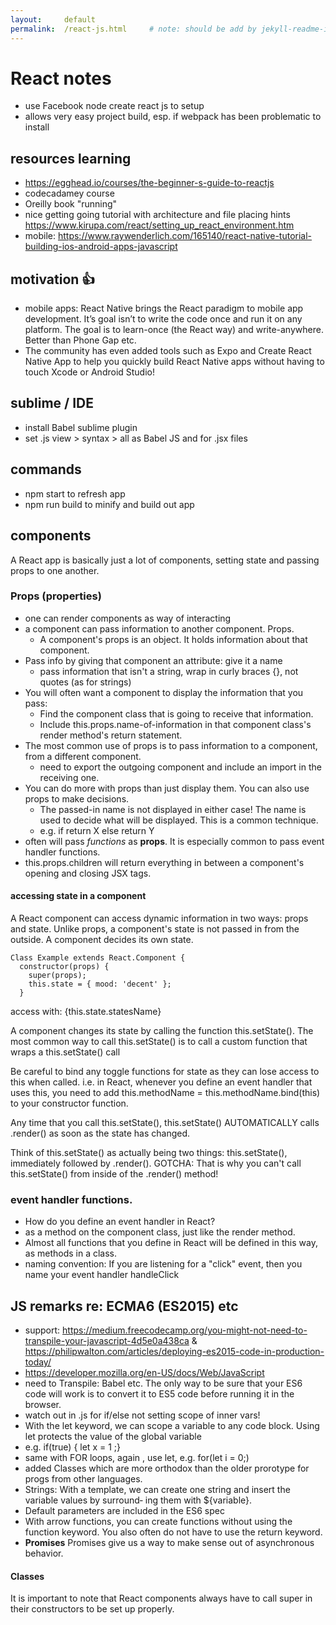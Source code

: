 ```yaml
---
layout:     default
permalink:  /react-js.html     # note: should be add by jekyll-readme-index plugin 
---
```



# React notes

- use Facebook node create react js to setup
- allows very easy project build, esp. if webpack has been problematic to install

## resources learning
- https://egghead.io/courses/the-beginner-s-guide-to-reactjs
- codecadamey course
- Oreilly book "running"
- nice getting going tutorial with architecture and file placing hints https://www.kirupa.com/react/setting_up_react_environment.htm
- mobile: https://www.raywenderlich.com/165140/react-native-tutorial-building-ios-android-apps-javascript 

## motivation :+1: 
- mobile apps: React Native brings the React paradigm to mobile app development. It’s goal isn’t to write the code once and run it on any platform. The goal is to learn-once (the React way) and write-anywhere. Better than Phone Gap etc. 
- The community has even added tools such as Expo and Create React Native App to help you quickly build React Native apps without having to touch Xcode or Android Studio!


## sublime / IDE
- install Babel sublime plugin
- set .js view > syntax > all as Babel JS and for .jsx files

## commands
- npm start to refresh app
- npm run build to minify and build out app

## components
A React app is basically just a lot of components, setting state and passing props to one another. 

### Props (properties)
- one can render components as way of interacting
- a component can pass information to another component. Props.
	- A component's props is an object. It holds information about that component.
- Pass info by giving that component an attribute: give it a name
	- pass information that isn't a string,  wrap in curly braces {}, not quotes (as for strings)
- You will often want a component to display the information that you pass:
	- Find the component class that is going to receive that information.
	- Include this.props.name-of-information in that component class's render method's return statement.
- The most common use of props is to pass information to a component, from a different component. 
	- need to export the outgoing component and include an import in the receiving one.
- You can do more with props than just display them. You can also use props to make decisions.
	- The passed-in name is not displayed in either case! The name is used to decide what will be displayed. This is a common technique.
	- e.g. if return X else return Y
- often will pass *functions* as **props**. It is especially common to pass event handler functions.
- this.props.children will return everything in between a component's opening and closing JSX tags.

#### accessing state in a component
A React component can access dynamic information in two ways: props and state.
Unlike props, a component's state is not passed in from the outside. A component decides its own state.
```
Class Example extends React.Component {
  constructor(props) {
    super(props);
    this.state = { mood: 'decent' };
  }
```
access with:
{this.state.statesName}

A component changes its state by calling the function this.setState().
The most common way to call this.setState() is to call a custom function that wraps a this.setState() call

Be careful to bind any toggle functions for state as they can lose access to this when called.
i.e. in React, whenever you define an event handler that uses this, you need to add this.methodName = this.methodName.bind(this) to your constructor function.

Any time that you call this.setState(), this.setState() AUTOMATICALLY calls .render() as soon as the state has changed.

Think of this.setState() as actually being two things: this.setState(), immediately followed by .render().
GOTCHA: That is why you can't call this.setState() from inside of the .render() method! 

### event handler functions.

- How do you define an event handler in React?
- as a method on the component class, just like the render method. 
- Almost all functions that you define in React will be defined in this way, as methods in a class.
- naming convention: If you are listening for a "click" event, then you name your event handler handleClick

## JS remarks re: ECMA6 (ES2015) etc
- support: https://medium.freecodecamp.org/you-might-not-need-to-transpile-your-javascript-4d5e0a438ca & https://philipwalton.com/articles/deploying-es2015-code-in-production-today/ 
- https://developer.mozilla.org/en-US/docs/Web/JavaScript
- need to Transpile: Babel etc. The only way to be sure that your ES6 code will work is to convert it to ES5 code before running it in the browser.
- watch out in .js for if/else not setting scope of inner vars!
- With the let keyword, we can scope a variable to any code block. Using let protects the value of the global variable
- e.g. if(true) { let x = 1 ;}
- same with FOR loops, again , use let, e.g. for(let i = 0;)
- added Classes which are more orthodox than the older prorotype for progs from other languages. 
- Strings: With a template, we can create one string and insert the variable values by surround‐ ing them with ${variable}.
- Default parameters are included in the ES6 spec
- With arrow functions, you can create functions without using the function keyword. You also often do not have to use the return keyword.
- **Promises** Promises give us a way to make sense out of asynchronous behavior. 

#### Classes
 It is important to note that React components always have to call super in their constructors to be set up properly.


